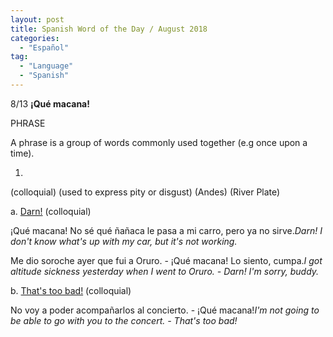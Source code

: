 ```yaml
---
layout: post
title: Spanish Word of the Day / August 2018
categories: 
  - "Español"
tag:
  - "Language"
  - "Spanish"
---
```


8/13 **¡Qué macana!**

PHRASE

A phrase is a group of words commonly used together (e.g once upon a time).

1. 

(colloquial) (used to express pity or disgust) (Andes) (River Plate)

a. [Darn!](http://www.spanishdict.com/translate/Darn!) (colloquial) 

¡Qué macana! No sé qué ñañaca le pasa a mi carro, pero ya no sirve.*Darn! I don't know what's up with my car, but it's not working.*

Me dio soroche ayer que fui a Oruro. - ¡Qué macana! Lo siento, cumpa.*I got altitude sickness yesterday when I went to Oruro. - Darn! I'm sorry, buddy.*

b. [That's too bad!](http://www.spanishdict.com/translate/That's%20too%20bad!) (colloquial) 

No voy a poder acompañarlos al concierto. - ¡Qué macana!*I'm not going to be able to go with you to the concert. - That's too bad!*
